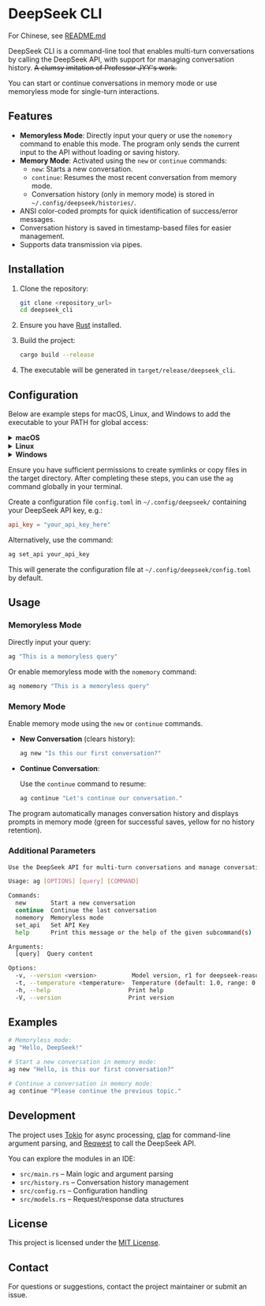 # DeepSeek CLI  

For Chinese, see [README.md](README.md)  

DeepSeek CLI is a command-line tool that enables multi-turn conversations by calling the DeepSeek API, with support for managing conversation history. ~~A clumsy imitation of Professor JYY's work.~~  

You can start or continue conversations in memory mode or use memoryless mode for single-turn interactions.  

## Features  

- **Memoryless Mode**: Directly input your query or use the `nomemory` command to enable this mode. The program only sends the current input to the API without loading or saving history.  
- **Memory Mode**: Activated using the `new` or `continue` commands:  
  - `new`: Starts a new conversation.  
  - `continue`: Resumes the most recent conversation from memory mode.  
  - Conversation history (only in memory mode) is stored in `~/.config/deepseek/histories/`.  
- ANSI color-coded prompts for quick identification of success/error messages.  
- Conversation history is saved in timestamp-based files for easier management.  
- Supports data transmission via pipes.  

## Installation  

1. Clone the repository:  

   ```sh  
   git clone <repository_url>  
   cd deepseek_cli  
   ```  

2. Ensure you have [Rust](https://www.rust-lang.org/tools/install) installed.  

3. Build the project:  

   ```sh  
   cargo build --release  
   ```  

4. The executable will be generated in `target/release/deepseek_cli`.  

## Configuration  

Below are example steps for macOS, Linux, and Windows to add the executable to your PATH for global access:  

<details>  
  <summary><strong>macOS</strong></summary>  

  Run the following command in the terminal (requires admin privileges) to symlink the executable to `/usr/local/bin` (usually already in PATH):  

  ```bash  
  sudo ln -s $(pwd)/target/release/deepseek_cli /usr/local/bin/ag  
  ```  
</details>  

<details>  
  <summary><strong>Linux</strong></summary>  

  Symlink method:  

  ```bash  
  sudo ln -s $(pwd)/target/release/deepseek_cli /usr/local/bin/ag  
  ```  

  Or copy the file:  

  ```bash  
  sudo cp $(pwd)/target/release/deepseek_cli /usr/local/bin/ag  
  ```  
</details>  

<details>  
  <summary><strong>Windows</strong></summary>  

  Run the following in an elevated Command Prompt or PowerShell:  

  ```cmd  
  copy target\release\deepseek_cli.exe C:\Windows\System32\ag.exe  
  ```  
</details>  

Ensure you have sufficient permissions to create symlinks or copy files in the target directory. After completing these steps, you can use the `ag` command globally in your terminal.  

Create a configuration file `config.toml` in `~/.config/deepseek/` containing your DeepSeek API key, e.g.:  

```toml  
api_key = "your_api_key_here"  
```  

Alternatively, use the command:  

```sh  
ag set_api your_api_key  
```  

This will generate the configuration file at `~/.config/deepseek/config.toml` by default.  

## Usage  

### Memoryless Mode  

Directly input your query:  

```sh  
ag "This is a memoryless query"  
```  

Or enable memoryless mode with the `nomemory` command:  

```sh  
ag nomemory "This is a memoryless query"  
```  

### Memory Mode  

Enable memory mode using the `new` or `continue` commands.  

- **New Conversation** (clears history):  

  ```sh  
  ag new "Is this our first conversation?"  
  ```  

- **Continue Conversation**:  

  Use the `continue` command to resume:  

  ```sh  
  ag continue "Let's continue our conversation."  
  ```  

The program automatically manages conversation history and displays prompts in memory mode (green for successful saves, yellow for no history retention).  

### Additional Parameters  

```sh  
Use the DeepSeek API for multi-turn conversations and manage conversation history  

Usage: ag [OPTIONS] [query] [COMMAND]  

Commands:  
  new       Start a new conversation  
  continue  Continue the last conversation  
  nomemory  Memoryless mode  
  set_api   Set API Key  
  help      Print this message or the help of the given subcommand(s)  

Arguments:  
  [query]  Query content  

Options:  
  -v, --version <version>          Model version, r1 for deepseek-reasoner [default: v3]  
  -t, --temperature <temperature>  Temperature (default: 1.0, range: 0.0-2.0, higher = more random) [default: 1.0]  
  -h, --help                      Print help  
  -V, --version                   Print version  
```  

## Examples  

```sh  
# Memoryless mode:  
ag "Hello, DeepSeek!"  

# Start a new conversation in memory mode:  
ag new "Hello, is this our first conversation?"  

# Continue a conversation in memory mode:  
ag continue "Please continue the previous topic."  
```  

## Development  

The project uses [Tokio](https://docs.rs/tokio) for async processing, [clap](https://docs.rs/clap) for command-line argument parsing, and [Reqwest](https://docs.rs/reqwest) to call the DeepSeek API.  

You can explore the modules in an IDE:  
- `src/main.rs` – Main logic and argument parsing  
- `src/history.rs` – Conversation history management  
- `src/config.rs` – Configuration handling  
- `src/models.rs` – Request/response data structures  

## License  

This project is licensed under the [MIT License](LICENSE).  

## Contact  

For questions or suggestions, contact the project maintainer or submit an issue.